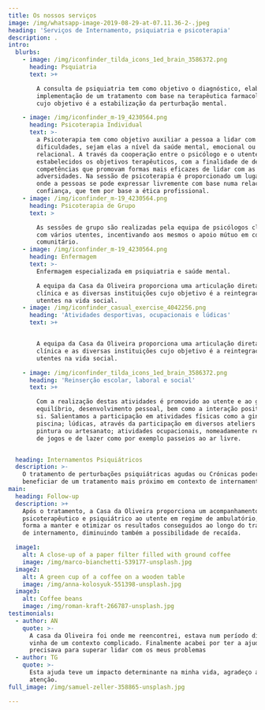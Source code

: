 ```yaml
---
title: Os nossos serviços
image: /img/whatsapp-image-2019-08-29-at-07.11.36-2-.jpeg
heading: 'Serviços de Internamento, psiquiatria e psicoterapia'
description: .
intro:
  blurbs:
    - image: /img/iconfinder_tilda_icons_1ed_brain_3586372.png
      heading: Psquiatria
      text: >+

        A consulta de psiquiatria tem como objetivo o diagnóstico, elaboração e
        implementação de um tratamento com base na terapêutica farmacológica
        cujo objetivo é a estabilização da perturbação mental.

    - image: /img/iconfinder_m-19_4230564.png
      heading: Psicoterapia Individual
      text: >-
        a Psicoterapia tem como objetivo auxiliar a pessoa a lidar com as suas
        dificuldades, sejam elas a nível da saúde mental, emocional ou
        relacional. A través da cooperação entre o psicólogo e o utente são
        estabelecidos os objetivos terapêuticos, com a finalidade de desenvolver
        competências que promovam formas mais eficazes de lidar com as
        adversidades. Na sessão de psicoterapia é proporcionado um lugar seguro,
        onde a pessoas se pode expressar livremente com base numa relação de
        confiança, que tem por base a ética profissional.
    - image: /img/iconfinder_m-19_4230564.png
      heading: Psicoterapia de Grupo
      text: >

        As sessões de grupo são realizadas pela equipa de psicólogos clínicos,
        com vários utentes, incentivando aos mesmos o apoio mútuo em contexto
        comunitário.
    - image: /img/iconfinder_m-19_4230564.png
      heading: Enfermagem
      text: >-
        Enfermagem especializada em psiquiatria e saúde mental.

        A equipa da Casa da Oliveira proporciona uma articulação direta entre a
        clínica e as diversas instituições cujo objetivo é a reintegração dos
        utentes na vida social.
    - image: /img/iconfinder_casual_exercise_4042256.png
      heading: 'Atividades desportivas, ocupacionais e lúdicas'
      text: >+


        A equipa da Casa da Oliveira proporciona uma articulação direta entre a
        clínica e as diversas instituições cujo objetivo é a reintegração dos
        utentes na vida social.

    - image: /img/iconfinder_tilda_icons_1ed_brain_3586372.png
      heading: 'Reinserção escolar, laboral e social'
      text: >+

        Com a realização destas atividades é promovido ao utente e ao grupo o
        equilíbrio, desenvolvimento pessoal, bem como a interação positiva entre
        si. Salientamos a participação em atividades físicas como a ginástica e
        piscina; lúdicas, através da participação em diversos ateliers como
        pintura ou artesanato; atividades ocupacionais, nomeadamente realização
        de jogos e de lazer como por exemplo passeios ao ar livre.


  heading: Internamentos Psiquiátricos
  description: >-
    O tratamento de perturbações psiquiátricas agudas ou Crónicas poderá
    beneficiar de um tratamento mais próximo em contexto de internamento.
main:
  heading: Follow-up
  description: >+
    Após o tratamento, a Casa da Oliveira proporciona um acompanhamento
    psicoterapêutico e psiquiátrico ao utente em regime de ambulatório, por
    forma a manter e otimizar os resultados conseguidos ao longo do tratamento
    de internamento, diminuindo também a possibilidade de recaída.

  image1:
    alt: A close-up of a paper filter filled with ground coffee
    image: /img/marco-bianchetti-539177-unsplash.jpg
  image2:
    alt: A green cup of a coffee on a wooden table
    image: /img/anna-kolosyuk-551398-unsplash.jpg
  image3:
    alt: Coffee beans
    image: /img/roman-kraft-266787-unsplash.jpg
testimonials:
  - author: AN
    quote: >-
      A casa da Oliveira foi onde me reencontrei, estava num período difícil e
      vinha de um contexto complicado. Finalmente acabei por ter a ajuda que
      precisava para superar lidar com os meus problemas
  - author: TG
    quote: >-
      Esta ajuda teve um impacto determinante na minha vida, agradeço a todos a
      atenção.
full_image: /img/samuel-zeller-358865-unsplash.jpg

---
```

